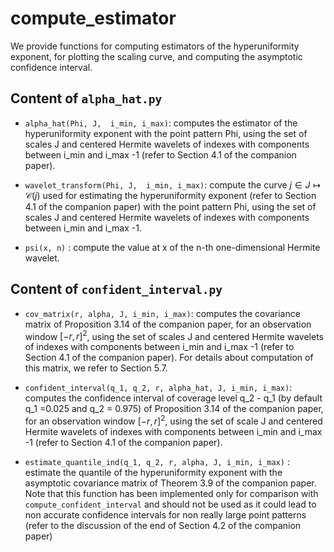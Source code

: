 # compute_estimator

We provide functions for computing estimators of the hyperuniformity exponent, for plotting the scaling curve, and computing the asymptotic confidence interval.

## Content of ``alpha_hat.py``

- `alpha_hat(Phi, J,  i_min, i_max)`: computes the estimator of the hyperuniformity exponent with the point pattern Phi, using the set of scales J and centered Hermite wavelets of indexes with components between i_min and i_max -1 (refer to Section 4.1 of the companion paper). 

- `wavelet_transform(Phi, J,  i_min, i_max)`: compute the curve $`j \in J \mapsto \mathcal{C}(j)`$ used for estimating the hyperuniformity exponent (refer to Section 4.1 of the companion paper) with the point pattern Phi, using the set of scales J and centered Hermite wavelets of indexes with components between i_min and i_max -1.

- `psi(x, n)` : compute the value at x of the n-th one-dimensional Hermite wavelet.

## Content of ``confident_interval.py``

- `cov_matrix(r, alpha, J, i_min, i_max)`: computes the covariance matrix of Proposition 3.14 of the companion paper, for an observation window $`[-r, r]^2`$, using the set of scales J and centered Hermite wavelets of indexes with components between i_min and i_max -1 (refer to Section 4.1 of the companion paper). For details about computation of this matrix, we refer to Section 5.7.

- `confident_interval(q_1, q_2, r, alpha_hat, J, i_min, i_max)`: computes the confidence interval of coverage level q_2 - q_1 (by default q_1 =0.025 and q_2 = 0.975) of Proposition 3.14 of the companion paper, for an observation window  $`[-r, r]^2`$, using the set of scale J and centered Hermite wavelets of indexes with components between i_min and i_max -1 (refer to Section 4.1 of the companion paper).

- `estimate_quantile_ind(q_1, q_2, r, alpha, J, i_min, i_max)` : estimate the quantile of the hyperuniformity exponent with the asymptotic covariance matrix of Theorem 3.9 of the companion paper. Note that this function has been implemented only for comparison with `compute_confident_interval` and should not be used as it could lead to non accurate confidence intervals for non really large point patterns (refer to the discussion of the end of Section 4.2 of the companion paper)
